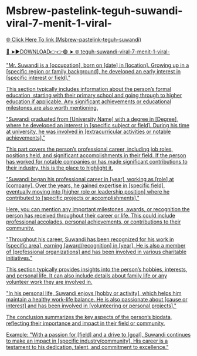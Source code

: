 # Msbrew-pastelink-teguh-suwandi-viral-7-menit-1-viral-

<a href="https://fifa55ballz.com/dfdsfse3"> 🌐 Click Here To link (Msbrew-pastelink-teguh-suwandi)

🔴 ➤►DOWNLOAD👉👉🟢 ➤  <a href="https://fifa55ballz.com/dfdsfse3"> 🌐 teguh-suwandi-viral-7-menit-1-viral-

"Mr. Suwandi is a [occupation], born on [date] in [location]. Growing up in a [specific region or family background], he developed an early interest in [specific interest or field]."

This section typically includes information about the person’s formal education, starting with their primary school and going through to higher education if applicable. Any significant achievements or educational milestones are also worth mentioning.

"Suwandi graduated from [University Name] with a degree in [Degree], where he developed an interest in [specific subject or field]. During his time at university, he was involved in [extracurricular activities or notable achievements]."

This part covers the person’s professional career, including job roles, positions held, and significant accomplishments in their field. If the person has worked for notable companies or has made significant contributions to their industry, this is the place to highlight it.

"Suwandi began his professional career in [year], working as [role] at [company]. Over the years, he gained expertise in [specific field], eventually moving into [higher role or leadership position] where he contributed to [specific projects or accomplishments]."

Here, you can mention any important milestones, awards, or recognition the person has received throughout their career or life. This could include professional accolades, personal achievements, or contributions to their community.

"Throughout his career, Suwandi has been recognized for his work in [specific area], earning [award/recognition] in [year]. He is also a member of [professional organizations] and has been involved in various charitable initiatives."

This section typically provides insights into the person’s hobbies, interests, and personal life. It can also include details about family life or any volunteer work they are involved in.

"In his personal life, Suwandi enjoys [hobby or activity], which helps him maintain a healthy work-life balance. He is also passionate about [cause or interest] and has been involved in [volunteering or personal projects]."

The conclusion summarizes the key aspects of the person’s biodata, reflecting their importance and impact in their field or community.

Example:
"With a passion for [field] and a drive to [goal], Suwandi continues to make an impact in [specific industry/community]. His career is a testament to his dedication, talent, and commitment to excellence."


